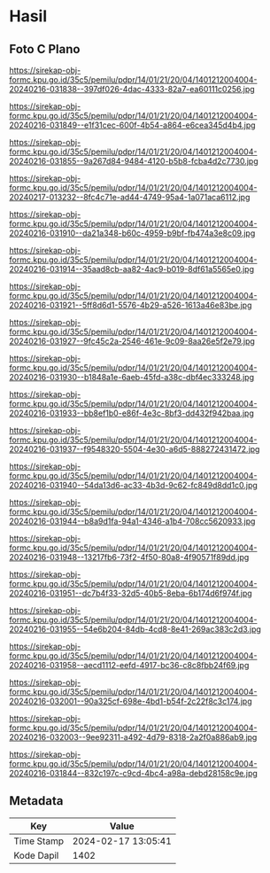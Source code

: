 # Hasil

## Foto C Plano

https://sirekap-obj-formc.kpu.go.id/35c5/pemilu/pdpr/14/01/21/20/04/1401212004004-20240216-031838--397df026-4dac-4333-82a7-ea60111c0256.jpg

https://sirekap-obj-formc.kpu.go.id/35c5/pemilu/pdpr/14/01/21/20/04/1401212004004-20240216-031849--e1f31cec-600f-4b54-a864-e6cea345d4b4.jpg

https://sirekap-obj-formc.kpu.go.id/35c5/pemilu/pdpr/14/01/21/20/04/1401212004004-20240216-031855--9a267d84-9484-4120-b5b8-fcba4d2c7730.jpg

https://sirekap-obj-formc.kpu.go.id/35c5/pemilu/pdpr/14/01/21/20/04/1401212004004-20240217-013232--8fc4c71e-ad44-4749-95a4-1a071aca6112.jpg

https://sirekap-obj-formc.kpu.go.id/35c5/pemilu/pdpr/14/01/21/20/04/1401212004004-20240216-031910--da21a348-b60c-4959-b9bf-fb474a3e8c09.jpg

https://sirekap-obj-formc.kpu.go.id/35c5/pemilu/pdpr/14/01/21/20/04/1401212004004-20240216-031914--35aad8cb-aa82-4ac9-b019-8df61a5565e0.jpg

https://sirekap-obj-formc.kpu.go.id/35c5/pemilu/pdpr/14/01/21/20/04/1401212004004-20240216-031921--5ff8d6d1-5576-4b29-a526-1613a46e83be.jpg

https://sirekap-obj-formc.kpu.go.id/35c5/pemilu/pdpr/14/01/21/20/04/1401212004004-20240216-031927--9fc45c2a-2546-461e-9c09-8aa26e5f2e79.jpg

https://sirekap-obj-formc.kpu.go.id/35c5/pemilu/pdpr/14/01/21/20/04/1401212004004-20240216-031930--b1848a1e-6aeb-45fd-a38c-dbf4ec333248.jpg

https://sirekap-obj-formc.kpu.go.id/35c5/pemilu/pdpr/14/01/21/20/04/1401212004004-20240216-031933--bb8ef1b0-e86f-4e3c-8bf3-dd432f942baa.jpg

https://sirekap-obj-formc.kpu.go.id/35c5/pemilu/pdpr/14/01/21/20/04/1401212004004-20240216-031937--f9548320-5504-4e30-a6d5-888272431472.jpg

https://sirekap-obj-formc.kpu.go.id/35c5/pemilu/pdpr/14/01/21/20/04/1401212004004-20240216-031940--54da13d6-ac33-4b3d-9c62-fc849d8dd1c0.jpg

https://sirekap-obj-formc.kpu.go.id/35c5/pemilu/pdpr/14/01/21/20/04/1401212004004-20240216-031944--b8a9d1fa-94a1-4346-a1b4-708cc5620933.jpg

https://sirekap-obj-formc.kpu.go.id/35c5/pemilu/pdpr/14/01/21/20/04/1401212004004-20240216-031948--13217fb6-73f2-4f50-80a8-4f90571f89dd.jpg

https://sirekap-obj-formc.kpu.go.id/35c5/pemilu/pdpr/14/01/21/20/04/1401212004004-20240216-031951--dc7b4f33-32d5-40b5-8eba-6b174d6f974f.jpg

https://sirekap-obj-formc.kpu.go.id/35c5/pemilu/pdpr/14/01/21/20/04/1401212004004-20240216-031955--54e6b204-84db-4cd8-8e41-269ac383c2d3.jpg

https://sirekap-obj-formc.kpu.go.id/35c5/pemilu/pdpr/14/01/21/20/04/1401212004004-20240216-031958--aecd1112-eefd-4917-bc36-c8c8fbb24f69.jpg

https://sirekap-obj-formc.kpu.go.id/35c5/pemilu/pdpr/14/01/21/20/04/1401212004004-20240216-032001--90a325cf-698e-4bd1-b54f-2c22f8c3c174.jpg

https://sirekap-obj-formc.kpu.go.id/35c5/pemilu/pdpr/14/01/21/20/04/1401212004004-20240216-032003--9ee92311-a492-4d79-8318-2a2f0a886ab9.jpg

https://sirekap-obj-formc.kpu.go.id/35c5/pemilu/pdpr/14/01/21/20/04/1401212004004-20240216-031844--832c197c-c9cd-4bc4-a98a-debd28158c9e.jpg


## Metadata

| Key        | Value               |
| ---------- | ------------------- |
| Time Stamp | 2024-02-17 13:05:41 |
| Kode Dapil | 1402                |



